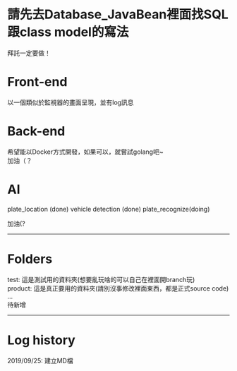 # 請先去Database_JavaBean裡面找SQL跟class model的寫法
拜託一定要做！    

# Front-end     
以一個類似於監視器的畫面呈現，並有log訊息      

# Back-end
希望能以Docker方式開發，如果可以，就嘗試golang吧~    
加油（？

# AI
plate_location (done)
vehicle detection (done)
plate_recognize(doing)

加油(?    
___    

# Folders
test: 這是測試用的資料夾(想要亂玩啥的可以自己在裡面開branch玩)    
product: 這是真正要用的資料夾(請別沒事修改裡面東西，都是正式source code)    
...    
待新增   
___    

# Log history
2019/09/25: 建立MD檔
